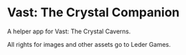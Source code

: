 # Vast: The Crystal Companion

A helper app for Vast: The Crystal Caverns.

All rights for images and other assets go to Leder Games.
